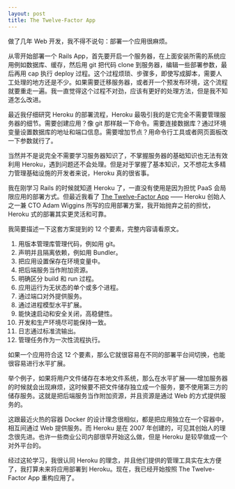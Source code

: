 ```yaml
---
layout: post
title: The Twelve-Factor App
---
```


做了几年 Web 开发，我不得不说句：部署一个应用很麻烦。

从零开始部署一个 Rails App，首先要开启一个服务器，在上面安装所需的系统应用例如数据库、缓存，然后用 git 把代码 clone 到服务器，编辑一些部署参数，最后再用 cap 执行 deploy 过程。这个过程烦琐、步骤多，即使写成脚本，需要人工处理的地方还是不少。如果需要迁移服务器，或者开一个预发布环境，这个流程就要重走一遍。我一直觉得这个过程不对劲，应该有更好的处理方法，但是我不知道怎么改进。

最近我仔细研究 Heroku 的部署流程，Heroku 最吸引我的是它完全不需要管理服务器的细节。需要创建应用？像 git 那样敲一下命令。需要连接数据库？通过环境变量设置数据库的地址和端口信息。需要增加节点？用命令行工具或者网页面板改一下参数就行了。

当然并不是说完全不需要学习服务器知识了，不掌握服务器的基础知识也无法有效利用 Heroku，遇到问题还不会处理。但是对于掌握了基本知识，又不想花太多精力管理基础设施的开发者来说，Heroku 真的很省事。

我在刚学习 Rails 的时候就知道 Heroku 了，一直没有使用是因为担忧 PaaS 会局限应用的部署方式。但最近我看了 [The Twelve-Factor App](http://12factor.net/) —— Heroku 创始人之一兼 CTO Adam Wiggins 所写的应用部署方案，我开始抛弃之前的担忧，Heroku 式的部署其实更灵活和可靠。

我简要描述一下这套方案提到的 12 个要素，完整内容请看原文。

1. 用版本管理库管理代码，例如用 git。
2. 声明并且隔离依赖，例如用 Bundler。
3. 把应用设置保存在环境变量中。
4. 把后端服务当作附加资源。
5. 明确区分 build 和 run 过程。
6. 应用运行为无状态的单个或多个进程。
7. 通过端口对外提供服务。
8. 通过进程模型水平扩展。
9. 能快速启动和安全关闭，高稳健性。
10. 开发和生产环境尽可能保持一致。
11. 日志通过标准流输出。
12. 管理任务作为一次性流程执行。

如果一个应用符合这 12 个要素，那么它就很容易在不同的部署平台间切换，也能很容易进行水平扩展。

举个例子，如果将用户文件储存在本地文件系统，那么在水平扩展——增加服务器的时候就会出现麻烦，这时候要不把文件储存独立成一个服务，要不使用第三方的储存服务。这就是把后端服务当作附加资源，并且资源是通过 Web 的方式提供服务的。

这跟最近火热的容器 Docker 的设计理念很相似，都是把应用独立在一个容器中，相互间通过 Web 提供服务。而 Heroku 是在 2007 年创建的，可见其创始人的理念很先进。也许一些商业公司内部很早开始这么做，但是 Heroku 是较早做成一个对外平台的。

经过这轮学习，我很认同 Heroku 的理念，并且他们提供的管理工具实在太方便了，我打算未来将应用部署到 Heroku。现在，我已经开始按照 The Twelve-Factor App 重构应用了。
